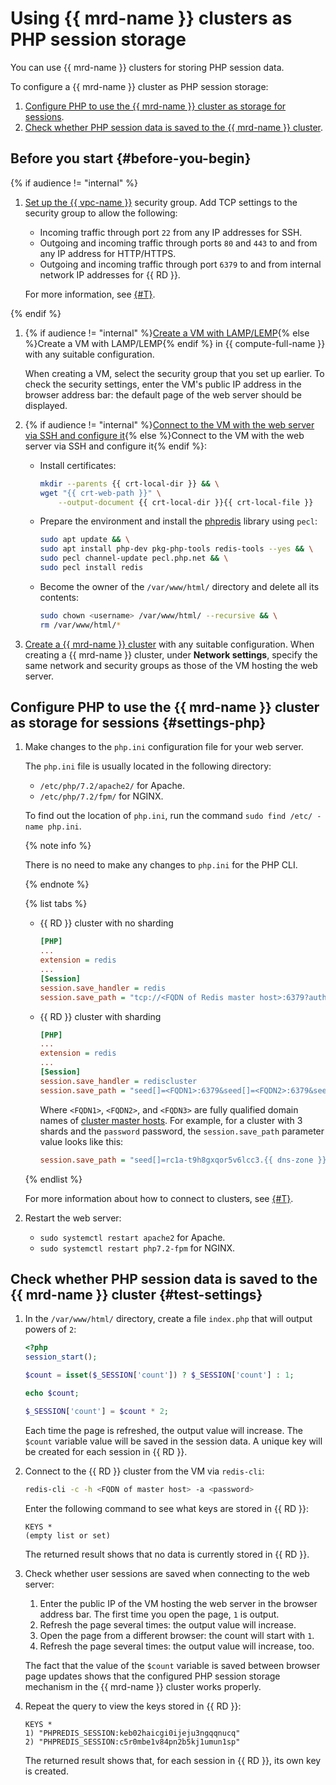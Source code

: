 # Using {{ mrd-name }} clusters as PHP session storage

You can use {{ mrd-name }} clusters for storing PHP session data.

To configure a {{ mrd-name }} cluster as PHP session storage:

1. [Configure PHP to use the {{ mrd-name }} cluster as storage for sessions](#settings-php).
1. [Check whether PHP session data is saved to the {{ mrd-name }} cluster](#test-settings).

## Before you start {#before-you-begin}

{% if audience != "internal" %}

1. [Set up the {{ vpc-name }}](../../vpc/operations/security-group-update.md#add-rule) security group. Add TCP settings to the security group to allow the following:
      * Incoming traffic through port `22` from any IP addresses for SSH.
      * Outgoing and incoming traffic through ports `80` and `443` to and from any IP address for HTTP/HTTPS.
      * Outgoing and incoming traffic through port `6379` to and from internal network IP addresses for {{ RD }}.

    For more information, see [{#T}](../../vpc/concepts/security-groups.md).

{% endif %}

1. {% if audience != "internal" %}[Create a VM with LAMP/LEMP](../../tutorials/web/lamp-lemp.md#create-vm){% else %}Create a VM with LAMP/LEMP{% endif %} in {{ compute-full-name }} with any suitable configuration.

    When creating a VM, select the security group that you set up earlier. To check the security settings, enter the VM's public IP address in the browser address bar: the default page of the web server should be displayed.

1. {% if audience != "internal" %}[Connect to the VM with the web server via SSH and configure it](../../compute/operations/vm-connect/ssh.md){% else %}Connect to the VM with the web server via SSH and configure it{% endif %}:

    * Install certificates:

        ```bash
        mkdir --parents {{ crt-local-dir }} && \
        wget "{{ crt-web-path }}" \
            --output-document {{ crt-local-dir }}{{ crt-local-file }}
        ```

    * Prepare the environment and install the [phpredis](https://github.com/phpredis/phpredis) library using `pecl`:

        ```bash
        sudo apt update && \
        sudo apt install php-dev pkg-php-tools redis-tools --yes && \
        sudo pecl channel-update pecl.php.net && \
        sudo pecl install redis
        ```

    * Become the owner of the `/var/www/html/` directory and delete all its contents:

        ```bash
        sudo chown <username> /var/www/html/ --recursive && \
        rm /var/www/html/*
        ```

2. [Create a {{ mrd-name }} cluster](../../managed-redis/operations/cluster-create.md) with any suitable configuration. When creating a {{ mrd-name }} cluster, under **Network settings**, specify the same network and security groups as those of the VM hosting the web server.

## Configure PHP to use the {{ mrd-name }} cluster as storage for sessions {#settings-php}

1. Make changes to the `php.ini` configuration file for your web server.

    The `php.ini` file is usually located in the following directory:
    * `/etc/php/7.2/apache2/` for Apache.
    * `/etc/php/7.2/fpm/` for NGINX.

    To find out the location of `php.ini`, run the command `sudo find /etc/ -name php.ini`.

    {% note info %}

    There is no need to make any changes to `php.ini` for the PHP CLI.

    {% endnote %}

    {% list tabs %}

      - {{ RD }} cluster with no sharding

        ```ini
        [PHP]
        ...
        extension = redis
        ...
        [Session]
        session.save_handler = redis
        session.save_path = "tcp://<FQDN of Redis master host>:6379?auth=<password>"
        ```

      - {{ RD }} cluster with sharding

        ```ini
        [PHP]
        ...
        extension = redis
        ...
        [Session]
        session.save_handler = rediscluster
        session.save_path = "seed[]=<FQDN1>:6379&seed[]=<FQDN2>:6379&seed[]=<FQDN3>:6379&auth=<password>"
        ```

        Where `<FQDN1>`, `<FQDN2>`, and `<FQDN3>` are fully qualified domain names of [cluster master hosts](../../managed-redis/operations/hosts.md#list). For example, for a cluster with 3 shards and the `password` password, the `session.save_path` parameter value looks like this:

        ```ini
        session.save_path = "seed[]=rc1a-t9h8gxqor5v6lcc3.{{ dns-zone }}:6379&seed[]=rc1b-7qxk0h3b8pupxsj9.{{ dns-zone }}:6379&seed[]=rc1c-spy1c1i4vwvj0n8z.{{ dns-zone }}:6379&auth=password"
        ```

    {% endlist %}

    For more information about how to connect to clusters, see [{#T}](../../managed-redis/operations/connect/index.md).

1. Restart the web server:
    * `sudo systemctl restart apache2` for Apache.
    * `sudo systemctl restart php7.2-fpm` for NGINX.

## Check whether PHP session data is saved to the {{ mrd-name }} cluster {#test-settings}

1. In the `/var/www/html/` directory, create a file `index.php` that will output powers of `2`:

    ```php
    <?php
    session_start();
    
    $count = isset($_SESSION['count']) ? $_SESSION['count'] : 1;
    
    echo $count;
    
    $_SESSION['count'] = $count * 2;
    ```

    Each time the page is refreshed, the output value will increase. The `$count` variable value will be saved in the session data. A unique key will be created for each session in {{ RD }}.

1. Connect to the {{ RD }} cluster from the VM via `redis-cli`:

    ```bash
    redis-cli -c -h <FQDN of master host> -a <password>
    ```

    Enter the following command to see what keys are stored in {{ RD }}:

    ```text
    KEYS *
    (empty list or set)
    ```

    The returned result shows that no data is currently stored in {{ RD }}.

1. Check whether user sessions are saved when connecting to the web server:
    1. Enter the public IP of the VM hosting the web server in the browser address bar. The first time you open the page, `1` is output.
    1. Refresh the page several times: the output value will increase.
    1. Open the page from a different browser: the count will start with `1`.
    1. Refresh the page several times: the output value will increase, too.

    The fact that the value of the `$count` variable is saved between browser page updates shows that the configured PHP session storage mechanism in the {{ mrd-name }} cluster works properly.

1. Repeat the query to view the keys stored in {{ RD }}:

    ```text
    KEYS *
    1) "PHPREDIS_SESSION:keb02haicgi0ijeju3ngqqnucq"
    2) "PHPREDIS_SESSION:c5r0mbe1v84pn2b5kj1umun1sp"
    ```

    The returned result shows that, for each session in {{ RD }}, its own key is created.

